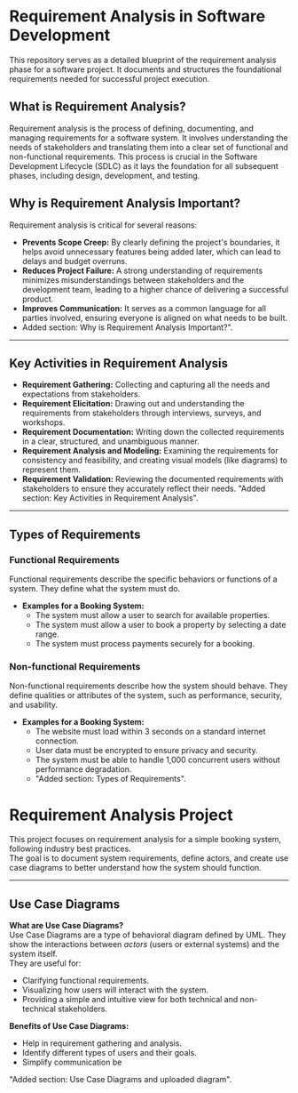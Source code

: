 # Requirement Analysis in Software Development

This repository serves as a detailed blueprint of the requirement analysis phase for a software project. It documents and structures the foundational requirements needed for successful project execution.
## What is Requirement Analysis?

Requirement analysis is the process of defining, documenting, and managing requirements for a software system. It involves understanding the needs of stakeholders and translating them into a clear set of functional and non-functional requirements. This process is crucial in the Software Development Lifecycle (SDLC) as it lays the foundation for all subsequent phases, including design, development, and testing.
## Why is Requirement Analysis Important?

Requirement analysis is critical for several reasons:
-   **Prevents Scope Creep:** By clearly defining the project's boundaries, it helps avoid unnecessary features being added later, which can lead to delays and budget overruns.
-   **Reduces Project Failure:** A strong understanding of requirements minimizes misunderstandings between stakeholders and the development team, leading to a higher chance of delivering a successful product.
-   **Improves Communication:** It serves as a common language for all parties involved, ensuring everyone is aligned on what needs to be built.
-   Added section: Why is Requirement Analysis Important?".
---
## Key Activities in Requirement Analysis

-   **Requirement Gathering:** Collecting and capturing all the needs and expectations from stakeholders.
-   **Requirement Elicitation:** Drawing out and understanding the requirements from stakeholders through interviews, surveys, and workshops.
-   **Requirement Documentation:** Writing down the collected requirements in a clear, structured, and unambiguous manner.
-   **Requirement Analysis and Modeling:** Examining the requirements for consistency and feasibility, and creating visual models (like diagrams) to represent them.
-   **Requirement Validation:** Reviewing the documented requirements with stakeholders to ensure they accurately reflect their needs.
"Added section: Key Activities in Requirement Analysis".
---
## Types of Requirements

### Functional Requirements

Functional requirements describe the specific behaviors or functions of a system. They define what the system must do.
-   **Examples for a Booking System:**
    -   The system must allow a user to search for available properties.
    -   The system must allow a user to book a property by selecting a date range.
    -   The system must process payments securely for a booking.

### Non-functional Requirements

Non-functional requirements describe how the system should behave. They define qualities or attributes of the system, such as performance, security, and usability.
-   **Examples for a Booking System:**
    -   The website must load within 3 seconds on a standard internet connection.
    -   User data must be encrypted to ensure privacy and security.
    -   The system must be able to handle 1,000 concurrent users without performance degradation.
    -   "Added section: Types of Requirements".
# Requirement Analysis Project

This project focuses on requirement analysis for a simple booking system, following industry best practices.  
The goal is to document system requirements, define actors, and create use case diagrams to better understand how the system should function.

---

## Use Case Diagrams

**What are Use Case Diagrams?**  
Use Case Diagrams are a type of behavioral diagram defined by UML. They show the interactions between *actors* (users or external systems) and the system itself.  
They are useful for:
- Clarifying functional requirements.
- Visualizing how users will interact with the system.
- Providing a simple and intuitive view for both technical and non-technical stakeholders.

**Benefits of Use Case Diagrams:**
- Help in requirement gathering and analysis.
- Identify different types of users and their goals.
- Simplify communication be

"Added section: Use Case Diagrams and uploaded diagram".

